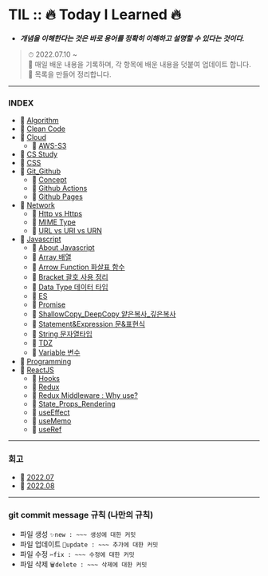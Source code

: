 # TIL :: 🔥 Today I Learned 🔥

- **_개념을 이해한다는 것은 바로 용어를 정확히 이해하고 설명할 수 있다는 것이다._**

> ⏱ 2022.07.10 ~<br />
> 📝 매일 배운 내용을 기록하며, 각 항목에 배운 내용을 덧붙여 업데이트 합니다.<br />
> 📝 목록을 만들어 정리합니다.<br />
-----

### INDEX
- 📌 [Algorithm](https://github.com/YooJinRa/til/tree/main/Algorithm)
- 📌 [Clean Code](https://github.com/YooJinRa/til/tree/main/CleanCode)
- 📌 [Cloud](https://github.com/YooJinRa/til/tree/main/Cloud)
    * 📌 [AWS-S3](https://github.com/YooJinRa/til/tree/main/Cloud/AWS-S3.md)
- 📌 [CS Study](https://github.com/YooJinRa/til/tree/main/CS_Study)
- 📌 [CSS](https://github.com/YooJinRa/til/tree/main/CSS)
- 📌 [Git_Github](https://github.com/YooJinRa/til/tree/main/Git_Github)
    * 📌 [Concept](https://github.com/YooJinRa/til/blob/main/Git_Github/concept.md)
    * 📌 [Github Actions](https://github.com/YooJinRa/til/tree/main/Git_Github/GitHubActions.md)
    * 📌 [Github Pages](https://github.com/YooJinRa/til/tree/main/Git_Github/GithubPages.md)
- 📌 [Network](https://github.com/YooJinRa/til/tree/main/Network)
    * 📌 [Http vs Https](https://github.com/YooJinRa/til/tree/main/Network/Http_Https.md)
    * 📌 [MIME Type](https://github.com/YooJinRa/til/tree/main/Network/MIME_Type.md)
    * 📌 [URL vs URI vs URN](https://github.com/YooJinRa/til/tree/main/Network/Url_Uri_Urn.md)
- 📌 [Javascript](https://github.com/YooJinRa/til/tree/main/Javascript)
    * 📌 [About Javascript](https://github.com/YooJinRa/til/tree/main/Javascript/AboutJavascript.md)
    * 📌 [Array 배열](https://github.com/YooJinRa/til/blob/main/Javascript/Array.md)
    * 📌 [Arrow Function 화살표 함수](https://github.com/YooJinRa/til/blob/main/Javascript/ArrowFunction.md)
    * 📌 [Bracket 괄호 사용 정리](https://github.com/YooJinRa/til/blob/main/Javascript/Bracket.md)
    * 📌 [Data Type 데이터 타입](https://github.com/YooJinRa/til/blob/main/Javascript/DataType.md)
    * 📌 [ES](https://github.com/YooJinRa/til/tree/main/Javascript/ES.md)
    * 📌 [Promise](https://github.com/YooJinRa/til/tree/main/Javascript/Promise.md)
    * 📌 [ShallowCopy_DeepCopy 얕은복사_깊은복사](https://github.com/YooJinRa/til/blob/main/Javascript/ShallowCopy_DeepCopy.md)
    * 📌 [Statement&Expression 문&표현식](https://github.com/YooJinRa/til/blob/main/Javascript/Statement.md)
    * 📌 [String 문자열타입](https://github.com/YooJinRa/til/blob/main/Javascript/String.md)
    * 📌 [TDZ](https://github.com/YooJinRa/til/blob/main/Javascript/TDZ.md)
    * 📌 [Variable 변수](https://github.com/YooJinRa/til/blob/main/Javascript/Variable.md)
- 📌 [Programming](https://github.com/YooJinRa/til/tree/main/Programming)
- 📌 [ReactJS](https://github.com/YooJinRa/til/tree/main/ReactJS)
    * 📌 [Hooks](https://github.com/YooJinRa/til/tree/main/ReactJS/Hooks.md)
    * 📌 [Redux](https://github.com/YooJinRa/til/tree/main/ReactJS/Redux.md)
    * 📌 [Redux Middleware : Why use?](https://github.com/YooJinRa/til/tree/main/ReactJS/ReduxMiddleware.md)
    * 📌 [State_Props_Rendering](https://github.com/YooJinRa/til/tree/main/ReactJS/State_Props_Rendering.md)
    * 📌 [useEffect](https://github.com/YooJinRa/til/tree/main/ReactJS/useEffect.md)
    * 📌 [useMemo](https://github.com/YooJinRa/til/tree/main/ReactJS/useMemo.md)
    * 📌 [useRef](https://github.com/YooJinRa/til/tree/main/ReactJS/useRef.md)

-----

### 회고
- 📌 [2022.07](https://github.com/YooJinRa/til/blob/main/Retrospect/202207.md)
- 📌 [2022.08](https://github.com/YooJinRa/til/blob/main/Retrospect/202208.md)


----

### git commit message 규칙 (나만의 규칙)
- 파일 생성 `✨new : ~~~ 생성에 대한 커밋`
- 파일 업데이트 `🚀update : ~~~ 추가에 대한 커밋`
- 파일 수정 `✂fix : ~~~ 수정에 대한 커밋`
- 파일 삭제 `🗑delete : ~~~ 삭제에 대한 커밋`
